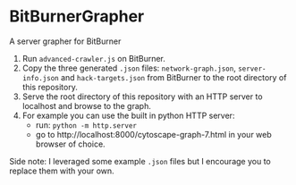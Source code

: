 # BitBurnerGrapher
 A server grapher for BitBurner

1. Run `advanced-crawler.js` on BitBurner.
2. Copy the three generated `.json` files: `network-graph.json`, `server-info.json` and `hack-targets.json` from BitBurner to the root directory of this repository.
3. Serve the root directory of this repository with an HTTP server to localhost and browse to the graph.
4. For example you can use the built in python HTTP server:
    - run: `python -m http.server`
    - go to http://localhost:8000/cytoscape-graph-7.html in your web browser of choice.

Side note: I leveraged some example `.json` files but I encourage you to replace them with your own.